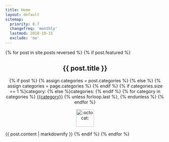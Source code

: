 ```yaml
---
title: Home
layout: default
sitemap:
  priority: 0.7
  changefreq: 'monthly'
  lastmod: 2018-10-15
  exclude: 'no'
---
```


<div class = "featured-posts">
{% for post in site.posts reversed %}
  {% if post.featured %}
    <h2 align="center">
      {{ post.title }} 
    </h2>
    <div class="post-categories">
      <p align ="center">
      {% if post %}
        {% assign categories = post.categories %}
      {% else %}
        {% assign categories = page.categories %}
      {% endif %}
      {% if categories.size == 1 %}category:&nbsp;{% else %}categories:&nbsp;{% endif %}
      {% for category in categories %}
        <a href="{{site.baseurl}}/categories/#{{category|slugize}}">{{category}}</a>
      {% unless forloop.last %},&nbsp;{% endunless %}
      {% endfor %}
      </p>
     </div>
     <p align="center">
       <img class="emoji" title=":octocat:" alt=":octocat:" src="https://octodex.github.com/images/dojocat.jpg" height="56" width="56">
     </p>
    {{ post.content | markdownify }}
  {% endif %}
{% endfor %}
</div>
